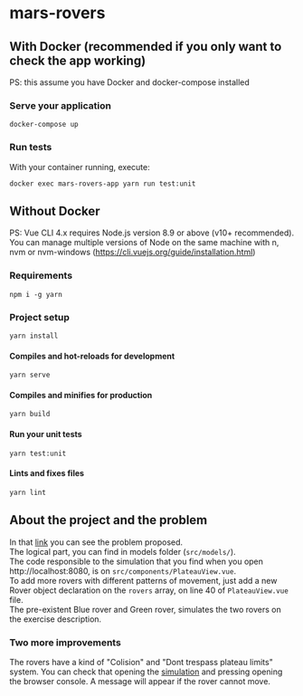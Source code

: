# mars-rovers

## With Docker (recommended if you only want to check the app working)
PS: this assume you have Docker and docker-compose installed

### Serve your application

```
docker-compose up
```

### Run tests
With your container running, execute:
```
docker exec mars-rovers-app yarn run test:unit
```

## Without Docker
PS: Vue CLI 4.x requires Node.js version 8.9 or above (v10+ recommended). You can manage multiple versions of Node on the same machine with n, nvm or nvm-windows (https://cli.vuejs.org/guide/installation.html)

### Requirements

```
npm i -g yarn
```

### Project setup
```
yarn install
```

#### Compiles and hot-reloads for development
```
yarn serve
```

#### Compiles and minifies for production
```
yarn build
```

#### Run your unit tests
```
yarn test:unit
```

#### Lints and fixes files
```
yarn lint
```

## About the project and the problem

In that [link](https://codereview.stackexchange.com/questions/181113/mars-rover-challenge) you can see the problem proposed.<br />
The logical part, you can find in models folder (```src/models/```).<br />
The code responsible to the simulation that you find when you open http://localhost:8080, is on ```src/components/PlateauView.vue```.<br />
To add more rovers with different patterns of movement, just add a new Rover object declaration on the ```rovers``` array, on line 40 of ```PlateauView.vue``` file.<br />
The pre-existent Blue rover and Green rover, simulates the two rovers on the exercise description.<br />

### Two more improvements

The rovers have a kind of "Colision" and "Dont trespass plateau limits" system. You can check that opening the [simulation](http://localhost:8080) and pressing opening the browser console. A message will appear if the rover cannot move.
